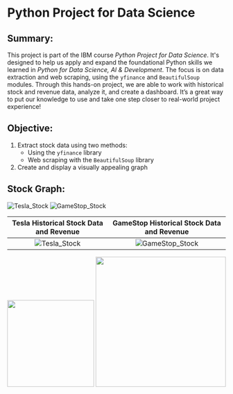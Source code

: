 # Python Project for Data Science

## Summary: 

This project is part of the IBM course *Python Project for Data Science*. It's designed to help us apply and expand the foundational Python skills we learned in *Python for Data Science, AI & Development*. The focus is on data extraction and web scraping, using the `yfinance` and `BeautifulSoup` modules. Through this hands-on project, we are able to work with historical stock and revenue data, analyze it, and create a dashboard. It’s a great way to put our knowledge to use and take one step closer to real-world project experience!

## Objective:

1. Extract stock data using two methods:
   - Using the `yfinance` library
   - Web scraping with the `BeautifulSoup` library
2. Create and display a visually appealing graph

## Stock Graph:

![Tesla_Stock](https://github.com/user-attachments/assets/9b36a623-cb9b-4a2e-ae48-7dd763cd480e) ![GameStop_Stock](https://github.com/user-attachments/assets/48eb8a39-0437-48e5-95ea-63e1bfd19c28)


Tesla Historical Stock Data and Revenue             |  GameStop Historical Stock Data and Revenue
:-------------------------:|:-------------------------:
![Tesla_Stock](https://github.com/user-attachments/assets/9b36a623-cb9b-4a2e-ae48-7dd763cd480e)  |  ![GameStop_Stock](https://github.com/user-attachments/assets/48eb8a39-0437-48e5-95ea-63e1bfd19c28)


<img src="https://openclipart.org/image/2400px/svg_to_png/28580/kablam-Number-Animals-1.png" width="200"/> <img src="https://openclipart.org/download/71101/two.svg" width="300"/>
